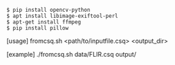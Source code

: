 
```
$ pip install opencv-python
$ apt install libimage-exiftool-perl
$ apt-get install ffmpeg
$ pip install pillow
```

[usage]
fromcsq.sh <path/to/inputfile.csq> <output_dir>

[example]
./fromcsq.sh data/FLIR.csq output/
